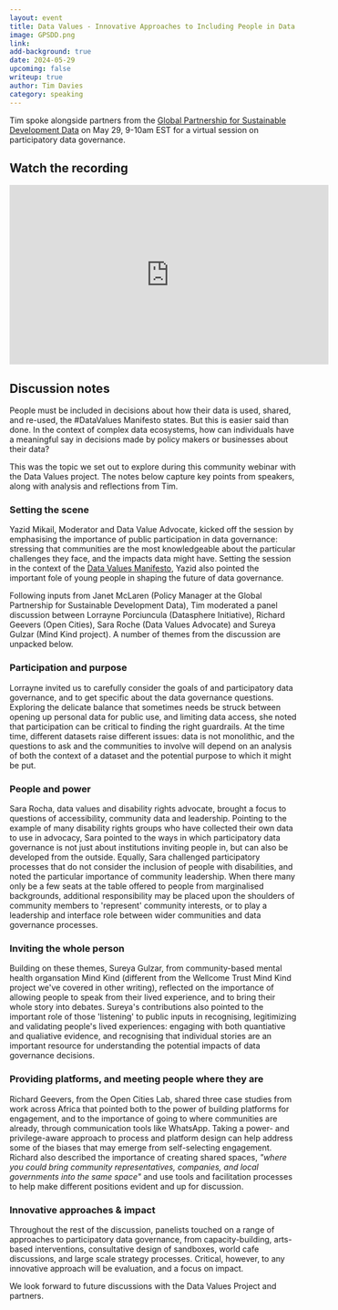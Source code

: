 ```yaml
---
layout: event
title: Data Values - Innovative Approaches to Including People in Data Governance Decisions
image: GPSDD.png
link: 
add-background: true
date: 2024-05-29
upcoming: false
writeup: true
author: Tim Davies
category: speaking
---
```


Tim spoke alongside partners from the [Global Partnership for Sustainable Development Data](https://www.data4sdgs.org/) on May 29, 9-10am EST for a virtual session on participatory data governance.

<!--more-->

## Watch the recording 

<iframe width="560" height="315" src="https://www.youtube.com/embed/y-ugseRqu_Q?si=9o76a1_m-XnLkaMF" title="YouTube video player" frameborder="0" allow="accelerometer; autoplay; clipboard-write; encrypted-media; gyroscope; picture-in-picture; web-share" referrerpolicy="strict-origin-when-cross-origin" allowfullscreen></iframe>

## Discussion notes

People must be included in decisions about how their data is used, shared, and re-used, the #DataValues Manifesto states. But this is easier said than done. In the context of complex data ecosystems, how can individuals have a meaningful say in decisions made by policy makers or businesses about their data? 

This was the topic we set out to explore during this community webinar with the Data Values project. The notes below capture key points from speakers, along with analysis and reflections from Tim. 

### Setting the scene

Yazid Mikail, Moderator and Data Value Advocate, kicked off the session by emphasising the importance of public participation in data governance: stressing that communities are the most knowledgeable about the particular challenges they face, and the impacts data might have. Setting the session in the context of the [Data Values Manifesto](https://www.data4sdgs.org/datavaluesproject/manifesto-demanding-fair-data-future), Yazid also pointed the important fole of young people in shaping the future of data governance.

Following inputs from Janet McLaren (Policy Manager at the Global Partnership for Sustainable Development Data), Tim moderated a panel discussion between Lorrayne Porciuncula (Datasphere Initiative), Richard Geevers (Open Cities), Sara Roche (Data Values Advocate) and Sureya Gulzar (Mind Kind project). A number of themes from the discussion are unpacked below.

### Participation and purpose

Lorrayne invited us to carefully consider the goals of and participatory data governance, and to get specific about the data governance questions. Exploring the delicate balance that sometimes needs be struck between opening up personal data for public use, and limiting data access, she noted that participation can be critical to finding the right guardrails. At the time time, different datasets raise different issues: data is not monolithic, and the questions to ask and the communities to involve will depend on an analysis of both the context of a dataset and the potential purpose to which it might be put. 

### People and power

Sara Rocha, data values and disability rights advocate, brought a focus to questions of accessibility, community data and leadership. Pointing to the example of many disability rights groups who have collected their own data to use in advocacy, Sara pointed to the ways in which participatory data governance is not just about institutions inviting people in, but can also be developed from the outside. Equally, Sara challenged participatory processes that do not consider the inclusion of people with disabilities, and noted the particular importance of community leadership. When there many only be a few seats at the table offered to people from marginalised backgrounds, additional responsibility may be placed upon the shoulders of community members to 'represent' community interests, or to play a leadership and interface role between wider communities and data governance processes. 

### Inviting the whole person

Building on these themes, Sureya Gulzar, from community-based mental health organsation Mind Kind (different from the Wellcome Trust Mind Kind project we've covered in other writing), reflected on the importance of allowing people to speak from their lived experience, and to bring their whole story into debates. Sureya's contributions also pointed to the important role of those 'listening' to public inputs in recognising, legitimizing and validating people's lived experiences: engaging with both quantiative and qualiative evidence, and recognising that individual stories are an important resource for understanding the potential impacts of data governance decisions.

### Providing platforms, and meeting people where they are

Richard Geevers, from the Open Cities Lab, shared three case studies from work across Africa that pointed both to the power of building platforms for engagement, and to the importance of going to where communities are already, through communication tools like WhatsApp. Taking a power- and privilege-aware approach to process and platform design can help address some of the biases that may emerge from self-selecting engagement. Richard also described the importance of creating shared spaces, *"where you could bring community representatives, companies, and local governments into the same space"* and use tools and facilitation processes to help make different positions evident and up for discussion. 

### Innovative approaches & impact

Throughout the rest of the discussion, panelists touched on a range of approaches to participatory data governance, from capacity-building, arts-based interventions, consultative design of sandboxes, world cafe discussions, and large scale strategy processes. Critical, however, to any innovative approach will be evaluation, and a focus on impact. 

We look forward to future discussions with the Data Values Project and partners. 